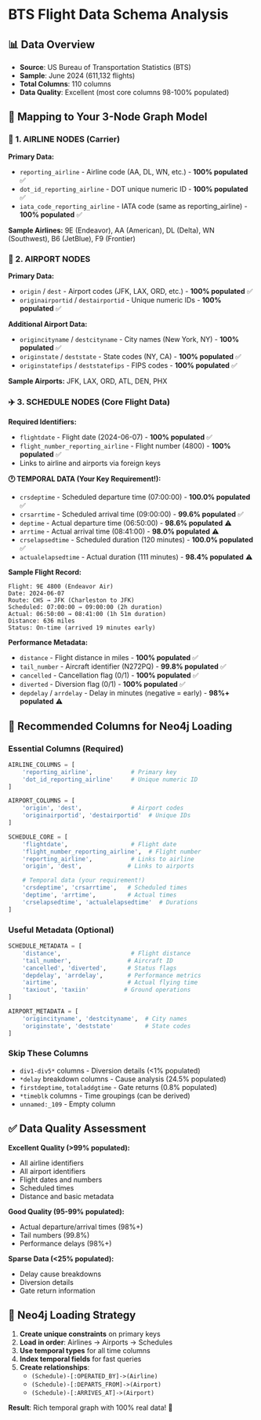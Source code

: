 # BTS Flight Data Schema Analysis

## 📊 Data Overview
- **Source**: US Bureau of Transportation Statistics (BTS)
- **Sample**: June 2024 (611,132 flights)
- **Total Columns**: 110 columns
- **Data Quality**: Excellent (most core columns 98-100% populated)

## 🎯 Mapping to Your 3-Node Graph Model

### 🏢 1. AIRLINE NODES (Carrier)

**Primary Data:**
- `reporting_airline` - Airline code (AA, DL, WN, etc.) - **100% populated** ✅
- `dot_id_reporting_airline` - DOT unique numeric ID - **100% populated** ✅
- `iata_code_reporting_airline` - IATA code (same as reporting_airline) - **100% populated** ✅

**Sample Airlines:** 9E (Endeavor), AA (American), DL (Delta), WN (Southwest), B6 (JetBlue), F9 (Frontier)

### 🏢 2. AIRPORT NODES

**Primary Data:**
- `origin` / `dest` - Airport codes (JFK, LAX, ORD, etc.) - **100% populated** ✅
- `originairportid` / `destairportid` - Unique numeric IDs - **100% populated** ✅

**Additional Airport Data:**
- `origincityname` / `destcityname` - City names (New York, NY) - **100% populated** ✅
- `originstate` / `deststate` - State codes (NY, CA) - **100% populated** ✅
- `originstatefips` / `deststatefips` - FIPS codes - **100% populated** ✅

**Sample Airports:** JFK, LAX, ORD, ATL, DEN, PHX

### ✈️ 3. SCHEDULE NODES (Core Flight Data)

**Required Identifiers:**
- `flightdate` - Flight date (2024-06-07) - **100% populated** ✅
- `flight_number_reporting_airline` - Flight number (4800) - **100% populated** ✅
- Links to airline and airports via foreign keys

**🕐 TEMPORAL DATA (Your Key Requirement!):**
- `crsdeptime` - Scheduled departure time (07:00:00) - **100.0% populated** ✅
- `crsarrtime` - Scheduled arrival time (09:00:00) - **99.6% populated** ✅
- `deptime` - Actual departure time (06:50:00) - **98.6% populated** ⚠️
- `arrtime` - Actual arrival time (08:41:00) - **98.0% populated** ⚠️
- `crselapsedtime` - Scheduled duration (120 minutes) - **100.0% populated** ✅
- `actualelapsedtime` - Actual duration (111 minutes) - **98.4% populated** ⚠️

**Sample Flight Record:**
```
Flight: 9E 4800 (Endeavor Air)
Date: 2024-06-07
Route: CHS → JFK (Charleston to JFK)
Scheduled: 07:00:00 → 09:00:00 (2h duration)
Actual: 06:50:00 → 08:41:00 (1h 51m duration)
Distance: 636 miles
Status: On-time (arrived 19 minutes early)
```

**Performance Metadata:**
- `distance` - Flight distance in miles - **100% populated** ✅
- `tail_number` - Aircraft identifier (N272PQ) - **99.8% populated** ✅
- `cancelled` - Cancellation flag (0/1) - **100% populated** ✅
- `diverted` - Diversion flag (0/1) - **100% populated** ✅
- `depdelay` / `arrdelay` - Delay in minutes (negative = early) - **98%+ populated** ⚠️

## 🚀 Recommended Columns for Neo4j Loading

### Essential Columns (Required)
```python
AIRLINE_COLUMNS = [
    'reporting_airline',           # Primary key
    'dot_id_reporting_airline'     # Unique numeric ID
]

AIRPORT_COLUMNS = [
    'origin', 'dest',              # Airport codes
    'originairportid', 'destairportid'  # Unique IDs
]

SCHEDULE_CORE = [
    'flightdate',                  # Flight date
    'flight_number_reporting_airline',  # Flight number
    'reporting_airline',           # Links to airline
    'origin', 'dest',             # Links to airports

    # Temporal data (your requirement!)
    'crsdeptime', 'crsarrtime',   # Scheduled times
    'deptime', 'arrtime',         # Actual times
    'crselapsedtime', 'actualelapsedtime'  # Durations
]
```

### Useful Metadata (Optional)
```python
SCHEDULE_METADATA = [
    'distance',                    # Flight distance
    'tail_number',                # Aircraft ID
    'cancelled', 'diverted',      # Status flags
    'depdelay', 'arrdelay',       # Performance metrics
    'airtime',                    # Actual flying time
    'taxiout', 'taxiin'          # Ground operations
]

AIRPORT_METADATA = [
    'origincityname', 'destcityname',  # City names
    'originstate', 'deststate'         # State codes
]
```

### Skip These Columns
- `div1-div5*` columns - Diversion details (<1% populated)
- `*delay` breakdown columns - Cause analysis (24.5% populated)
- `firstdeptime`, `totaladdgtime` - Gate returns (0.8% populated)
- `*timeblk` columns - Time groupings (can be derived)
- `unnamed:_109` - Empty column

## ✅ Data Quality Assessment

**Excellent Quality (>99% populated):**
- All airline identifiers
- All airport identifiers
- Flight dates and numbers
- Scheduled times
- Distance and basic metadata

**Good Quality (95-99% populated):**
- Actual departure/arrival times (98%+)
- Tail numbers (99.8%)
- Performance delays (98%+)

**Sparse Data (<25% populated):**
- Delay cause breakdowns
- Diversion details
- Gate return information

## 🎯 Neo4j Loading Strategy

1. **Create unique constraints** on primary keys
2. **Load in order**: Airlines → Airports → Schedules
3. **Use temporal types** for all time columns
4. **Index temporal fields** for fast queries
5. **Create relationships**:
   - `(Schedule)-[:OPERATED_BY]->(Airline)`
   - `(Schedule)-[:DEPARTS_FROM]->(Airport)`
   - `(Schedule)-[:ARRIVES_AT]->(Airport)`

**Result**: Rich temporal graph with 100% real data! 🚀
